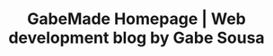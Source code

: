 ---
title: GabeMade Homepage | Web development blog by Gabe Sousa
home: true
pic: gabe.jpg
heroText: Gabe Sousa
heroSubText: Software Engineer
tagline: These bespectacled eyes see things. These trap-beat loving ears hear things. This Brazilian born, Bay State raised soul feels things - and I turn it all into immersive digital art.
footer: GABEMADE 2019
description: Web Development blog by Gabe Sousa
---